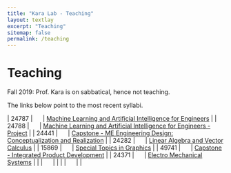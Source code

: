 ```yaml
---
title: "Kara Lab - Teaching"
layout: textlay
excerpt: "Teaching"
sitemap: false
permalink: /teaching
---
```


# Teaching

Fall 2019: Prof. Kara is on sabbatical, hence not teaching.

The links below point to the most recent syllabi.

| 24787 | &nbsp; &nbsp; &nbsp;| [Machine Learning and Artificial Intelligence for Engineers](http://vdel.me.cmu.edu/teaching/24787/syllabus.pdf)  |
| 24788 | &nbsp; &nbsp; &nbsp;| [Machine Learning and Artificial Intelligence for Engineers - Project](http://vdel.me.cmu.edu/teaching/24788/syllabus.pdf)  |
| 24441 | &nbsp; &nbsp; &nbsp;| [Capstone - ME Engineering Design: Conceptualization and Realization](http://vdel.me.cmu.edu/teaching/24441/syllabus.pdf)  |
| 24282 | &nbsp; &nbsp; &nbsp;| [Linear Algebra and Vector Calculus](http://vdel.me.cmu.edu/teaching/24282/syllabus.pdf)  |
| 15869 | &nbsp; &nbsp; &nbsp;| [Special Topics in Graphics](http://vdel.me.cmu.edu/teaching/15869/syllabus.pdf)  |
| 49741 | &nbsp; &nbsp; &nbsp;| [Capstone - Integrated Product Development](http://vdel.me.cmu.edu/teaching/49741/syllabus.pdf)  |
| 24371 | &nbsp; &nbsp; &nbsp;| [Electro Mechanical Systems](http://vdel.me.cmu.edu/teaching/24371/syllabus.pdf)  |
|  | &nbsp; &nbsp; &nbsp;|  | 
|  | &nbsp; &nbsp; &nbsp;|  | 


<!-- <figure>
<img src="{{ site.url }}{{ site.baseurl }}/images/picpic/Gallery/DSC_0696.jpg" width="95%">
</figure>  -->
